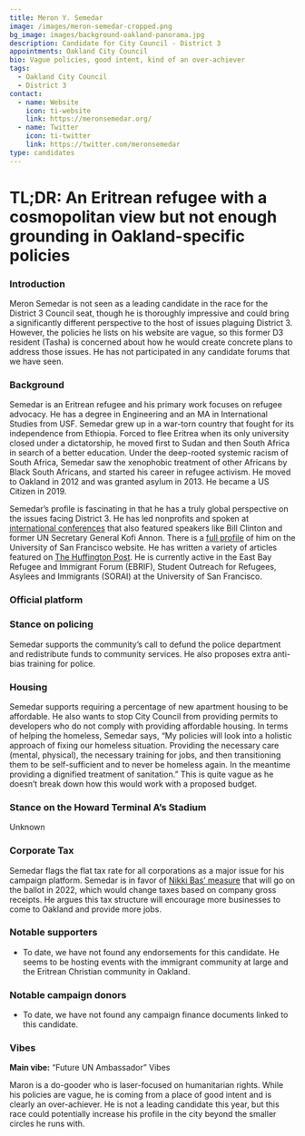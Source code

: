 ```yaml
---
title: Meron Y. Semedar
image: /images/meron-semedar-cropped.png
bg_image: images/background-oakland-panorama.jpg
description: Candidate for City Council - District 3
appointments: Oakland City Council
bio: Vague policies, good intent, kind of an over-achiever
tags:
  - Oakland City Council
  - District 3
contact:
  - name: Website
    icon: ti-website
    link: https://meronsemedar.org/
  - name: Twitter
    icon: ti-twitter
    link: https://twitter.com/meronsemedar
type: candidates
---
```

# TL;DR: An Eritrean refugee with a cosmopolitan view but not enough grounding in Oakland-specific policies

### Introduction

Meron Semedar is not seen as a leading candidate in the race for the District 3 Council seat, though he is thoroughly impressive and could bring a significantly different perspective to the host of issues plaguing District 3. However, the policies he lists on his website are vague, so this former D3 resident (Tasha) is concerned about how he would create concrete plans to address those issues. He has not participated in any candidate forums that we have seen.

### Background

Semedar is an Eritrean refugee and his primary work focuses on refugee advocacy. He has a degree in Engineering and an MA in International Studies from USF. Semedar grew up in a war-torn country that fought for its independence from Ethiopia. Forced to flee Eritrea when its only university closed under a dictatorship, he moved first to Sudan and then South Africa in search of a better education. Under the deep-rooted systemic racism of South Africa, Semedar saw the xenophobic treatment of other Africans by Black South Africans, and started his career in refugee activism. He moved to Oakland in 2012 and was granted asylum in 2013. He became a US Citizen in 2019.

Semedar’s profile is fascinating in that he has a truly global perspective on the issues facing District 3. He has led nonprofits and spoken at [international conferences](https://www.oneyoungworld.com/blog/formerly-stateless-oyw-ambassador-running-oakland-city-council) that also featured speakers like Bill Clinton and former UN Secretary General Kofi Annon. There is a [full profile](https://www.usfca.edu/profile/meron-semedar) of him on the University of San Francisco website. He has written a variety of articles featured on [The Huffington Post](https://www.huffingtonpost.co.uk/author/meron-semedar/). He is currently active in the East Bay Refugee and Immigrant Forum (EBRIF), Student Outreach for Refugees, Asylees and Immigrants (SORAI) at the University of San Francisco.

### Official platform

### Stance on policing

Semedar supports the community’s call to defund the police department and redistribute funds to community services. He also proposes extra anti-bias training for police.

### Housing

Semedar supports requiring a percentage of new apartment housing to be affordable. He also wants to stop City Council from providing permits to developers who do not comply with providing affordable housing. In terms of helping the homeless, Semedar says, “My policies will look into a holistic approach of fixing our homeless situation. Providing the necessary care (mental, physical), the necessary training for jobs, and then transitioning them to be self-sufficient and to never be homeless again. In the meantime providing a dignified treatment of sanitation.” This is quite vague as he doesn’t break down how this would work with a proposed budget.

### Stance on the Howard Terminal A’s Stadium

Unknown

### Corporate Tax 

Semedar flags the flat tax rate for all corporations as a major issue for his campaign platform. Semedar is in favor of [Nikki Bas’ measure](https://www.mercurynews.com/2020/07/20/oakland-voters-to-decide-on-new-business-tax-measure-but-not-till-2022/#:~:text=OAKLAND%20%E2%80%94%20A%20measure%20that%20could,voters%20%E2%80%94%20but%20not%20until%202022.&text=Currently%2C%20businesses%20all%20pay%20the,the%20measure%20to%20the%20council.) that will go on the ballot in 2022, which would change taxes based on company gross receipts. He argues this tax structure will encourage more businesses to come to Oakland and provide more jobs.

### Notable supporters

* To date, we have not found any endorsements for this candidate. He seems to be hosting events with the immigrant community at large and the Eritrean Christian community in Oakland.

### Notable campaign donors

* To date, we have not found any campaign finance documents linked to this candidate.

### Vibes

**Main vibe:** “Future UN Ambassador” Vibes

Maron is a do-gooder who is laser-focused on humanitarian rights. While his policies are vague, he is coming from a place of good intent and is clearly an over-achiever. He is not a leading candidate this year, but this race could potentially increase his profile in the city beyond the smaller circles he runs with.